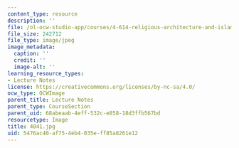 ```yaml
---
content_type: resource
description: ''
file: /ol-ocw-studio-app/courses/4-614-religious-architecture-and-islamic-cultures-fall-2002/5476ac40af754eb4035eff85a8261e12_4041.jpg
file_size: 242712
file_type: image/jpeg
image_metadata:
  caption: ''
  credit: ''
  image-alt: ''
learning_resource_types:
- Lecture Notes
license: https://creativecommons.org/licenses/by-nc-sa/4.0/
ocw_type: OCWImage
parent_title: Lecture Notes
parent_type: CourseSection
parent_uid: 68abeaab-4eff-532c-e858-18d3ffb567bd
resourcetype: Image
title: 4041.jpg
uid: 5476ac40-af75-4eb4-035e-ff85a8261e12
---
```


